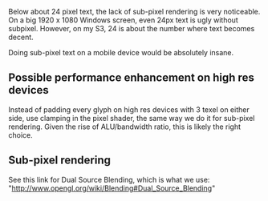 Below about 24 pixel text, the lack of sub-pixel rendering is very noticeable.
On a big 1920 x 1080 Windows screen, even 24px text is ugly without subpixel.
However, on my S3, 24 is about the number where text becomes decent.

Doing sub-pixel text on a mobile device would be absolutely insane.

Possible performance enhancement on high res devices
----------------------------------------------------
Instead of padding every glyph on high res devices with 3 texel on either side,
use clamping in the pixel shader, the same way we do it for sub-pixel rendering.
Given the rise of ALU/bandwidth ratio, this is likely the right choice.

Sub-pixel rendering
-------------------
See this link for Dual Source Blending, which is what we use: "http://www.opengl.org/wiki/Blending#Dual_Source_Blending"
